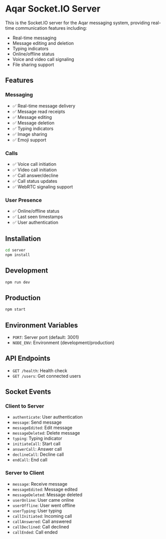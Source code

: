 # Aqar Socket.IO Server

This is the Socket.IO server for the Aqar messaging system, providing real-time communication features including:

- Real-time messaging
- Message editing and deletion
- Typing indicators
- Online/offline status
- Voice and video call signaling
- File sharing support

## Features

### Messaging
- ✅ Real-time message delivery
- ✅ Message read receipts
- ✅ Message editing
- ✅ Message deletion
- ✅ Typing indicators
- ✅ Image sharing
- ✅ Emoji support

### Calls
- ✅ Voice call initiation
- ✅ Video call initiation
- ✅ Call answer/decline
- ✅ Call status updates
- ✅ WebRTC signaling support

### User Presence
- ✅ Online/offline status
- ✅ Last seen timestamps
- ✅ User authentication

## Installation

```bash
cd server
npm install
```

## Development

```bash
npm run dev
```

## Production

```bash
npm start
```

## Environment Variables

- `PORT`: Server port (default: 3001)
- `NODE_ENV`: Environment (development/production)

## API Endpoints

- `GET /health`: Health check
- `GET /users`: Get connected users

## Socket Events

### Client to Server
- `authenticate`: User authentication
- `message`: Send message
- `messageEdited`: Edit message
- `messageDeleted`: Delete message
- `typing`: Typing indicator
- `initiateCall`: Start call
- `answerCall`: Answer call
- `declineCall`: Decline call
- `endCall`: End call

### Server to Client
- `message`: Receive message
- `messageEdited`: Message edited
- `messageDeleted`: Message deleted
- `userOnline`: User came online
- `userOffline`: User went offline
- `userTyping`: User typing
- `callInitiated`: Incoming call
- `callAnswered`: Call answered
- `callDeclined`: Call declined
- `callEnded`: Call ended